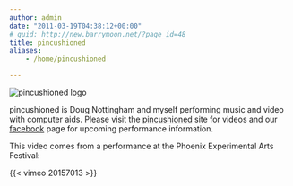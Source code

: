 ```yaml
---
author: admin
date: "2011-03-19T04:38:12+00:00"
# guid: http://new.barrymoon.net/?page_id=48
title: pincushioned
aliases: 
    - /home/pincushioned

---
```

![pincushioned logo](/featured.jpg)

pincushioned is Doug Nottingham and myself performing music and video with computer aids. Please visit the [pincushioned](http://www.pincushioned.net/) site for videos and our [facebook](http://www.facebook.com/pages/Pincushioned/135995416468790) page for upcoming performance information.

This video comes from a performance at the Phoenix Experimental Arts Festival:

{{< vimeo 20157013 >}}